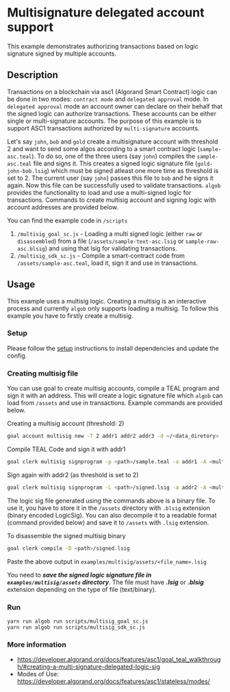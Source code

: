 # Multisignature delegated account support

This example demonstrates authorizing transactions based on logic signature signed by multiple accounts.

## Description

Transactions on a blockchain via asc1 (Algorand Smart Contract) logic can be done in two modes: `contract mode` and `delegated approval` mode. In `delegated approval` mode an account owner can declare on their behalf that the signed logic can authorize transactions. These accounts can be either single or multi-signature accounts. The purpose of this example is to support ASC1 transactions authorized by `multi-signature` accounts.

Let's say `john`, `bob` and `gold` create a multisignature account with threshold 2 and want to send some algos according to a smart contract logic (`sample-asc.teal`). To do so, one of the three users (say `john`) compiles the `sample-asc.teal` file and signs it. This creates a signed logic signature file (`gold-john-bob.lsig`) which must be signed atleast one more time as threshold is set to 2. The current user (say `john`) passes this file to `bob` and he signs it again. Now this file can be successfully used to validate transactions. `algob` provides the functionality to load and use a multi-signed logic for transactions. Commands to create multisig account and signing logic with account addresses are provided below.

You can find the example code in `/scripts`
1. `/multisig_goal_sc.js` - Loading a multi signed logic (either `raw` or `disassembled`) from a file (`/assets/sample-text-asc.lsig` or `sample-raw-asc.blsig`) and using that lsig for validating transactions.
2. `/multisig_sdk_sc.js` - Compile a smart-contract code from `/assets/sample-asc.teal`, load it, sign it and use in transactions.   


## Usage

This example uses a multisig logic. Creating a multisig is an interactive process and currently `algob` only supports loading a multisig.
To follow this example you have to firstly create a multisig.


### Setup

Please follow the [setup](../README.md) instructions to install dependencies and update the config.


### Creating multisig file

You can use goal to create multisig accounts, compile a TEAL program and sign it with an address. This will create a logic signature file which `algob` can load from `/assets` and use in transactions. Example commands are provided below.

Creating a multisig account (threshold: 2)
```bash
goal account multisig new -T 2 addr1 addr2 addr3 -d ~/<data_diretory>
```
Compile TEAL Code and sign it with addr1
```bash
goal clerk multisig signprogram -p <path>/sample.teal -a addr1 -A <multisig_hash> -o <out_path>/signed.lsig -d <data_directory>
```
Sign again with addr2 (as threshold is set to 2)
```bash
goal clerk multisig signprogram -L <path>/signed.lsig -a addr2 -A <multisig_hash> -d ~/<data_directory>
```

The logic sig file generated using the commands above is a binary file. To use it, you have to store it in the `/assets` directory with `.blsig` extension (binary encoded LogicSig). You can also decompile it to a readable format (command provided below) and save it to `/assets` with `.lsig` extension.

 To disassemble the signed multisig binary
```bash
goal clerk compile -D <path>/signed.lsig
```
Paste the above output in `examples/multisig/assets/<file_name>.lsig`

You need to ***save the signed logic signature file in `examples/multisig/assets` directory***. The file must have ***.lsig*** or ***.blsig*** extension depending on the type of file (text/binary).


### Run
```
yarn run algob run scripts/multisig_goal_sc.js
yarn run algob run scripts/multisig_sdk_sc.js
```

### More information


+ https://developer.algorand.org/docs/features/asc1/goal_teal_walkthrough/#creating-a-multi-signature-delegated-logic-sig
+ Modes of Use: https://developer.algorand.org/docs/features/asc1/stateless/modes/
